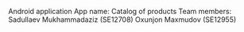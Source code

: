 Android application
App name: Catalog of products
Team members: 
Sadullaev Mukhammadaziz (SE12708)
Oxunjon Maxmudov (SE12955)
